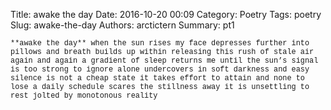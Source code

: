 Title: awake the day
Date: 2016-10-20 00:09
Category: Poetry
Tags: poetry
Slug: awake-the-day
Authors: arctictern
Summary: pt1

<span style="font-family:Courier New; font-size: 85%">
**awake the day**  
when the sun rises my face depresses further  
into pillows and breath builds up  
within  
releasing this rush of stale air again  
and again a gradient of sleep returns me until  
the sun’s signal is too strong to ignore  
alone undercovers in soft darkness and  
easy silence is not a cheap state   
it takes effort to attain and   
none to lose  
a daily schedule   
scares the stillness away   
it is   
unsettling to rest jolted by   
monotonous reality  
</span>
